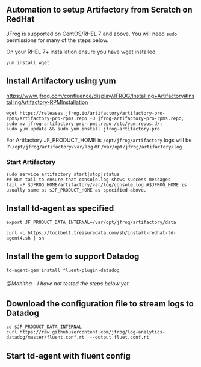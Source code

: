 ## Automation to setup Artifactory from Scratch on RedHat

JFrog is supported on CentOS/RHEL 7 and above. You will need `sudo` permissions for many of the steps below.

On your RHEL 7+ installation ensure you have wget installed.

```
yum install wget
```
## Install Artifactory using yum

https://www.jfrog.com/confluence/display/JFROG/Installing+Artifactory#InstallingArtifactory-RPMInstallation

```
wget https://releases.jfrog.io/artifactory/artifactory-pro-rpms/artifactory-pro-rpms.repo -O jfrog-artifactory-pro-rpms.repo;
sudo mv jfrog-artifactory-pro-rpms.repo /etc/yum.repos.d/;
sudo yum update && sudo yum install jfrog-artifactory-pro
```

For Artifactory JF_PRODUCT_HOME is  `/opt/jfrog/artifactory`
logs will be in `/opt/jfrog/artifactory/var/log` or `/var/opt/jfrog/artifactory/log`

### Start Artifactory

```
sudo service artifactory start|stop|status
## Run tail to ensure that console.log shows success messages
tail -F $JFROG_HOME/artifactory/var/log/console.log #$JFROG_HOME is usually same as $JF_PRODUCT_HOME as specified above.
```

## Install td-agent as specified
```
export JF_PRODUCT_DATA_INTERNAL=/var/opt/jfrog/artifactory/data

curl -L https://toolbelt.treasuredata.com/sh/install-redhat-td-agent4.sh | sh
```

## Install the gem to support Datadog
```
td-agent-gem install fluent-plugin-datadog
```
###### @Mahitha - I have not tested the steps below yet.

## Download the configuration file to stream logs to Datadog

```
cd $JF_PRODUCT_DATA_INTERNAL
curl https://raw.githubusercontent.com/jfrog/log-analytics-datadog/master/fluent.conf.rt  --output fluet.conf.rt
```

## Start td-agent with fluent config

```

```